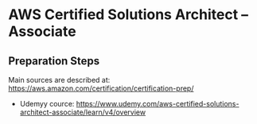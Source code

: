 # AWS Certified Solutions Architect – Associate

## Preparation Steps

Main sources are described at: https://aws.amazon.com/certification/certification-prep/

* Udemyy cource: https://www.udemy.com/aws-certified-solutions-architect-associate/learn/v4/overview

